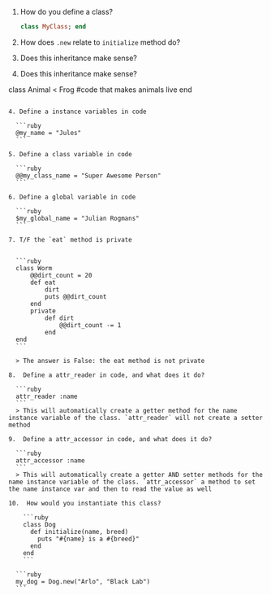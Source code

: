 1. How do you define a class?

	```ruby
	class MyClass; end
	```

2. How does `.new` relate to `initialize` method do?

3. Does this inheritance make sense?

3. Does this inheritance make sense?
  
  class Animal < Frog
    #code that makes animals live
  end
  ```

4. Define a instance variables in code

	```ruby
	@my_name = "Jules"
	```

5. Define a class variable in code

	```ruby
	@@my_class_name = "Super Awesome Person"
	```

6. Define a global variable in code

	```ruby
	$my_global_name = "Julian Rogmans"
	```

7. T/F the `eat` method is private

  
	```ruby
	class Worm
		@@dirt_count = 20
		def eat
			dirt
			puts @@dirt_count
		end
		private  
	    	def dirt
	      		@@dirt_count -= 1
	      	end
	end
	```
	
	> The answer is False: the eat method is not private

8.  Define a attr_reader in code, and what does it do?

	```ruby
	attr_reader :name
	```
	> This will automatically create a getter method for the name instance variable of the class. `attr_reader` will not create a setter method

9.  Define a attr_accessor in code, and what does it do?

	```ruby
	attr_accessor :name
	```
	> This will automatically create a getter AND setter methods for the name instance variable of the class. `attr_accessor` a method to set the name instance var and then to read the value as well

10.  How would you instantiate this class?

	  ```ruby
	  class Dog
	    def initialize(name, breed)
	      puts "#{name} is a #{breed}"
	    end
	  end
	  ```
	  
	```ruby
	my_dog = Dog.new("Arlo", "Black Lab")
	```
